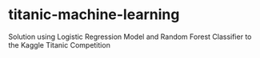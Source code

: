 # titanic-machine-learning
Solution using Logistic Regression Model and Random Forest Classifier to the Kaggle Titanic Competition
